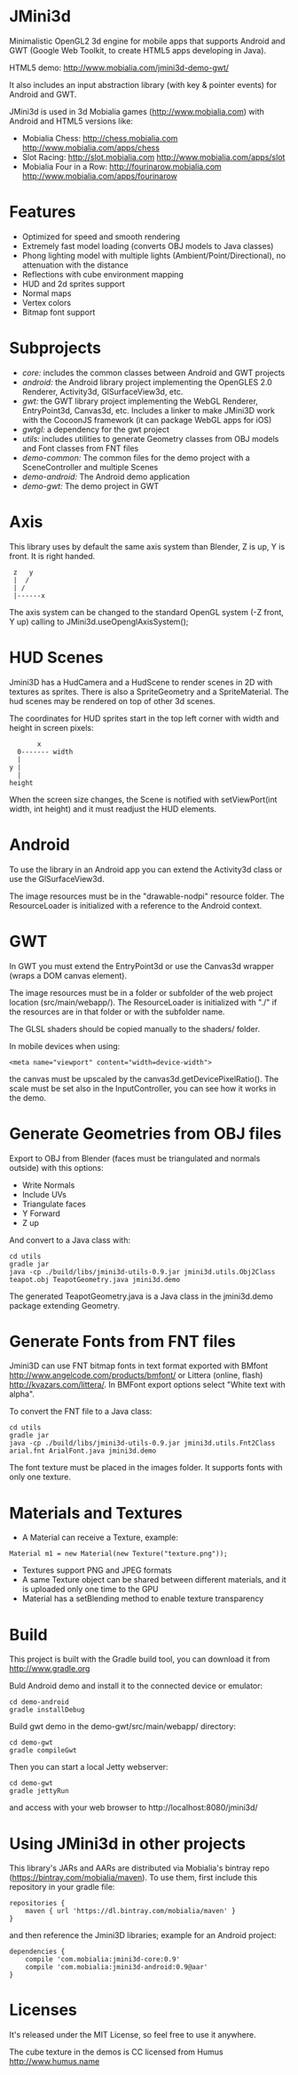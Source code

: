 JMini3d
=======
Minimalistic OpenGL2 3d engine for mobile apps that supports Android and GWT (Google Web Toolkit, to create HTML5 apps developing in Java).

HTML5 demo: http://www.mobialia.com/jmini3d-demo-gwt/

It also includes an input abstraction library (with key & pointer events) for Android and GWT.

JMini3d is used in 3d Mobialia games (http://www.mobialia.com) with Android and HTML5 versions like:
* Mobialia Chess: http://chess.mobialia.com http://www.mobialia.com/apps/chess
* Slot Racing: http://slot.mobialia.com http://www.mobialia.com/apps/slot
* Mobialia Four in a Row: http://fourinarow.mobialia.com http://www.mobialia.com/apps/fourinarow

Features
========
* Optimized for speed and smooth rendering
* Extremely fast model loading (converts OBJ models to Java classes)
* Phong lighting model with multiple lights (Ambient/Point/Directional), no attenuation with the distance
* Reflections with cube environment mapping
* HUD and 2d sprites support
* Normal maps
* Vertex colors
* Bitmap font support

Subprojects
===========
* *core:* includes the common classes between Android and GWT projects
* *android:* the Android library project implementing the OpenGLES 2.0 Renderer, Activity3d, GlSurfaceView3d, etc.
* *gwt:* the GWT library project implementing the WebGL Renderer, EntryPoint3d, Canvas3d, etc. Includes a linker to make JMini3D work with the CocoonJS framework (it can package WebGL apps for iOS)
* *gwtgl:* a dependency for the gwt project
* *utils:* includes utilities to generate Geometry classes from OBJ models and Font classes from FNT files
* *demo-common:* The common files for the demo project with a SceneController and multiple Scenes
* *demo-android:* The Android demo application
* *demo-gwt:* The demo project in GWT

Axis
====
This library uses by default the same axis system than Blender, Z is up, Y is front. It is right handed.

```
 z   y
 |  /
 | /
 |------x
```
The axis system can be changed to the standard OpenGL system (-Z front, Y up) calling to JMini3d.useOpenglAxisSystem();

HUD Scenes
==========
Jmini3D has a HudCamera and a HudScene to render scenes in 2D with textures as sprites.
There is also a SpriteGeometry and a SpriteMaterial.
The hud scenes may be rendered on top of other 3d scenes.

The coordinates for HUD sprites start in the top left corner with width and height in screen pixels:
```
       x
  0------- width
  |
y |
  |
height
```
When the screen size changes, the Scene is notified with setViewPort(int width, int height) and it must readjust the HUD elements.

Android
=======
To use the library in an Android app you can extend the Activity3d class or use the GlSurfaceView3d.

The image resources must be in the "drawable-nodpi" resource folder.
The ResourceLoader is initialized with a reference to the Android context.

GWT
===
In GWT you must extend the EntryPoint3d or use the Canvas3d wrapper (wraps a DOM canvas element).

The image resources must be in a folder or subfolder of the web project location (src/main/webapp/).
The ResourceLoader is initialized with "./" if the resources are in that folder or with the subfolder name.

The GLSL shaders should be copied manually to the shaders/ folder.

In mobile devices when using:
```
<meta name="viewport" content="width=device-width">
```
the canvas must be upscaled by the canvas3d.getDevicePixelRatio(). The scale must be set also in the InputController,
you can see how it works in the demo.

Generate Geometries from OBJ files
==================================
Export to OBJ from Blender (faces must be triangulated and normals outside) with this options:

* Write Normals
* Include UVs
* Triangulate faces
* Y Forward
* Z up

And convert to a Java class with:
```
cd utils
gradle jar
java -cp ./build/libs/jmini3d-utils-0.9.jar jmini3d.utils.Obj2Class teapot.obj TeapotGeometry.java jmini3d.demo
```

The generated TeapotGeometry.java is a Java class in the jmini3d.demo package extending Geometry.

Generate Fonts from FNT files
=============================
Jmini3D can use FNT bitmap fonts in text format exported with BMfont http://www.angelcode.com/products/bmfont/ or Littera (online, flash) http://kvazars.com/littera/.
In BMFont export options select "White text with alpha".

To convert the FNT file to a Java class:
```
cd utils
gradle jar
java -cp ./build/libs/jmini3d-utils-0.9.jar jmini3d.utils.Fnt2Class arial.fnt ArialFont.java jmini3d.demo
```
The font texture must be placed in the images folder. It supports fonts with only one texture.

Materials and Textures
======================
* A Material can receive a Texture, example:
```
Material m1 = new Material(new Texture("texture.png"));
```
* Textures support PNG and JPEG formats
* A same Texture object can be shared between different materials, and it is uploaded only one time to the GPU
* Material has a setBlending method to enable texture transparency

Build
=====
This project is built with the Gradle build tool, you can download it from http://www.gradle.org

Buld Android demo and install it to the connected device or emulator:
```
cd demo-android
gradle installDebug
```

Build gwt demo in the demo-gwt/src/main/webapp/ directory:
```
cd demo-gwt
gradle compileGwt
```
Then you can start a local Jetty webserver:
```
cd demo-gwt
gradle jettyRun
```
and access with your web browser to http://localhost:8080/jmini3d/

Using JMini3d in other projects
===============================
This library's JARs and AARs are distributed via Mobialia's bintray repo (https://bintray.com/mobialia/maven).
To use them, first include this repository in your gradle file:
```
repositories {
    maven { url 'https://dl.bintray.com/mobialia/maven' }
}
```
and then reference the Jmini3D libraries; example for an Android project:
```
dependencies {
    compile 'com.mobialia:jmini3d-core:0.9'
    compile 'com.mobialia:jmini3d-android:0.9@aar'
}
```

Licenses
========

It's released under the MIT License, so feel free to use it anywhere.

The cube texture in the demos is CC licensed from Humus http://www.humus.name